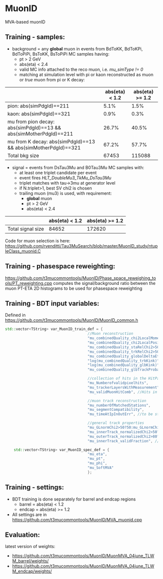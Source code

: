 # MuonID
MVA-based muonID

## Training - samples:
* background = any **global** muon in events from BdToKK, BdToKPi, BdToPiPi, BsToKK, BsToPiPi MC samples having:
  * pt > 2 GeV
  * abs(eta) < 2.4
  * valid MC info attached to the reco muon, i.e. *mu_simType != 0*
  * matching at simulation level with pi or kaon reconstructed as muon or *true* muon from pi or K decay:

|                                                                   | abs(eta) < 1.2 | abs(eta) >= 1.2 |
|-------------------------------------------------------------------|----------------|-----------------|
| pion: abs(simPdgId)==211                                          | 5.1%           | 1.5%            |
| kaon: abs(simPdgId)==321                                          | 0.9%           | 0.3%            |
| mu from pion decay: abs(simPdgId)==13 && abs(simMotherPdgId)==211 | 26.7%          | 40.5%           |
| mu from K decay: abs(simPdgId)==13 && abs(simMotherPdgId)==321    | 67.2%          | 57.7%           |
| Total bkg size                                                    | 67453          | 115088          |

* signal = events from DsTau3Mu and B0Tau3Mu MC samples with:
  * at least one triplet candidate per event
  * event fires *HLT_DoubleMu3_TkMu_DsTau3Mu*
  * triplet matches with tau->3mu at generator level
  * if N.triplet>1, best SV chi2 is chosen
  * trailing muon (mu3) is used, with requirement:
    * **global** muon
    * pt > 2 GeV
    * abs(eta) < 2.4

|                                                                   | abs(eta) < 1.2 | abs(eta) >= 1.2 |
|-------------------------------------------------------------------|----------------|-----------------|
| Total signal size                                                 | 84652          | 172620          |

Code for muon selection is here: https://github.com/rvenditti/Tau3MuSearch/blob/master/MuonID_study/ntupleClass_muonid.C

## Training - phasespace reweighting:
https://github.com/t3mucommontools/MuonID/Phase_space_reweighing_tools/PT_reweighting.cpp computes the signal/background ratio between the muon PT-ETA 2D histograms to be used for phasespace reweighting

## Training - BDT input variables:
Defined in https://github.com/t3mucommontools/MuonID/MuonID_common.h
```C++
std::vector<TString> var_MuonID_train_def = {
                                      //Muon reconstruction
                                      "mu_combinedQuality_chi2LocalMomentum>250?250:mu_combinedQuality_chi2LocalMomentum",
                                      "mu_combinedQuality_chi2LocalPosition>50?50:mu_combinedQuality_chi2LocalPosition",
                                      "mu_combinedQuality_staRelChi2>50?50:mu_combinedQuality_staRelChi2",
                                      "mu_combinedQuality_trkRelChi2>50?50:mu_combinedQuality_trkRelChi2",
                                      "mu_combinedQuality_globalDeltaEtaPhi",
                                      "log(mu_combinedQuality_trkKink)",
                                      "log(mu_combinedQuality_glbKink)",
                                      "mu_combinedQuality_glbTrackProbability>150?150:mu_combinedQuality_glbTrackProbability",

                                      //collection of hits in the HitPattern
                                      "mu_Numberofvalidpixelhits",
                                      "mu_trackerLayersWithMeasurement",
                                      "mu_validMuonHitComb", //Hits in DT, CSC, RPC 

                                      //muon track reconstruction
                                      "mu_numberOfMatchedStations",
                                      "mu_segmentCompatibility",
                                      "mu_timeAtIpInOutErr", //to be studied

                                      //general track properties
                                      "mu_GLnormChi2>50?50:mu_GLnormChi2",
                                      "mu_innerTrack_normalizedChi2>50?50:mu_innerTrack_normalizedChi2",
                                      "mu_outerTrack_normalizedChi2>80?80:mu_outerTrack_normalizedChi2",
                                      "mu_innerTrack_validFraction", //Inner Valid Fraction
```
```C++
    std::vector<TString> var_MuonID_spec_def = {
                                      "mu_eta",
                                      "mu_pt",
                                      "mu_phi",
                                      "mu_SoftMVA"
                                      };
```
## Training - settings:
* BDT training is done separately for barrel and endcap regions
  * barrel = abs(eta) < 1.2
  * endcap = abs(eta) >= 1.2
* All settings are in https://github.com/t3mucommontools/MuonID/MVA_muonid.cpp

## Evaluation:
latest version of weights: 
* https://github.com/t3mucommontools/MuonID/MuonMVA_04june_TLWM_barrel/weights/
* https://github.com/t3mucommontools/MuonID/MuonMVA_04june_TLWM_endcap/weights/
